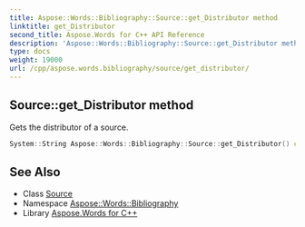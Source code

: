 ```yaml
---
title: Aspose::Words::Bibliography::Source::get_Distributor method
linktitle: get_Distributor
second_title: Aspose.Words for C++ API Reference
description: 'Aspose::Words::Bibliography::Source::get_Distributor method. Gets the distributor of a source in C++.'
type: docs
weight: 19000
url: /cpp/aspose.words.bibliography/source/get_distributor/
---
```

## Source::get_Distributor method


Gets the distributor of a source.

```cpp
System::String Aspose::Words::Bibliography::Source::get_Distributor() const
```

## See Also

* Class [Source](../)
* Namespace [Aspose::Words::Bibliography](../../)
* Library [Aspose.Words for C++](../../../)
